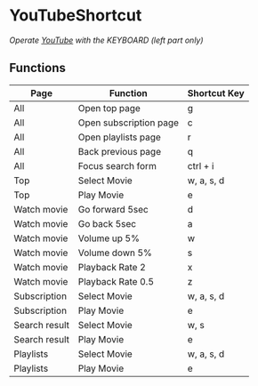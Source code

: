 # YouTubeShortcut 
 
*Operate [YouTube](https://www.youtube.com/) with the KEYBOARD (left part only)*

## Functions

|  Page          |  Function               | Shortcut Key |
| -------------- | ----------------------- | ------------ |
|  All           |  Open top page          | g            |
|  All           |  Open subscription page | c            |
|  All           |  Open playlists page    | r            |
|  All           |  Back previous page     | q            |
|  All           |  Focus search form      | ctrl + i     |
|  Top           |  Select Movie           | w, a, s, d   |
|  Top           |  Play Movie             | e            |
|  Watch movie   |  Go forward 5sec        | d            |
|  Watch movie   |  Go back 5sec           | a            |
|  Watch movie   |  Volume up 5%           | w            |
|  Watch movie   |  Volume down 5%         | s            |
|  Watch movie   |  Playback Rate 2        | x            |
|  Watch movie   |  Playback Rate 0.5      | z            |
|  Subscription  |  Select Movie           | w, a, s, d   |
|  Subscription  |  Play Movie             | e            |
|  Search result |  Select Movie           | w, s         |
|  Search result |  Play Movie             | e            |
|  Playlists     |  Select Movie           | w, a, s, d   |
|  Playlists     |  Play Movie             | e            |

